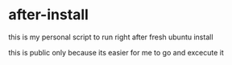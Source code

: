 # after-install

this is my personal script to run right after fresh ubuntu install

this is public only because its easier for me to go and excecute it
